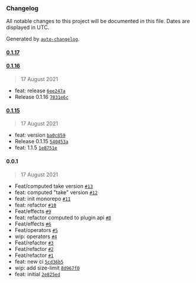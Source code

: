 ### Changelog

All notable changes to this project will be documented in this file. Dates are displayed in UTC.

Generated by [`auto-changelog`](https://github.com/CookPete/auto-changelog).

#### [0.1.17](https://github.com/dottostack/dotto.x/compare/0.1.16...0.1.17)

#### [0.1.16](https://github.com/dottostack/dotto.x/compare/0.1.15...0.1.16)

> 17 August 2021

- feat: release [`6ee247a`](https://github.com/dottostack/dotto.x/commit/6ee247afd62f7c0e59b922877e93a23d33ced261)
- Release 0.1.16 [`7831e6c`](https://github.com/dottostack/dotto.x/commit/7831e6c6532cfc170c0e1be17fa02990880aa3e2)

#### [0.1.15](https://github.com/dottostack/dotto.x/compare/0.0.1...0.1.15)

> 17 August 2021

- feat: version [`ba0c859`](https://github.com/dottostack/dotto.x/commit/ba0c859622f7d2faa61c6fcbfafa861d912d9669)
- Release 0.1.15 [`540453a`](https://github.com/dottostack/dotto.x/commit/540453a96da49920eced8383b0492b0935fae99d)
- feat: 1.1.5 [`1e8751e`](https://github.com/dottostack/dotto.x/commit/1e8751eecd5c6785d0117f2f3a6032453ffac4b6)

#### 0.0.1

> 17 August 2021

- Feat/computed take version [`#13`](https://github.com/dottostack/dotto.x/pull/13)
- feat: computed "take" version [`#12`](https://github.com/dottostack/dotto.x/pull/12)
- feat: init monorepo [`#11`](https://github.com/dottostack/dotto.x/pull/11)
- feat: refactor [`#10`](https://github.com/dottostack/dotto.x/pull/10)
- Feat/effects [`#9`](https://github.com/dottostack/dotto.x/pull/9)
- feat: refactor computed to plugin api [`#8`](https://github.com/dottostack/dotto.x/pull/8)
- Feat/effects [`#6`](https://github.com/dottostack/dotto.x/pull/6)
- Feat/operators [`#5`](https://github.com/dottostack/dotto.x/pull/5)
- wip: operators [`#4`](https://github.com/dottostack/dotto.x/pull/4)
- Feat/refactor [`#3`](https://github.com/dottostack/dotto.x/pull/3)
- Feat/refactor [`#2`](https://github.com/dottostack/dotto.x/pull/2)
- Feat/refactor [`#1`](https://github.com/dottostack/dotto.x/pull/1)
- feat: new ci [`5cd36b5`](https://github.com/dottostack/dotto.x/commit/5cd36b5f0e2dc65d639cc9e250eb7253ba024555)
- wip: add size-limit [`8d967f0`](https://github.com/dottostack/dotto.x/commit/8d967f0e4ca65c9dab57d993e93961ef812910c9)
- feat: initial [`2e825ed`](https://github.com/dottostack/dotto.x/commit/2e825edba8e3aeb8865d32ee4130af3d243601d4)
